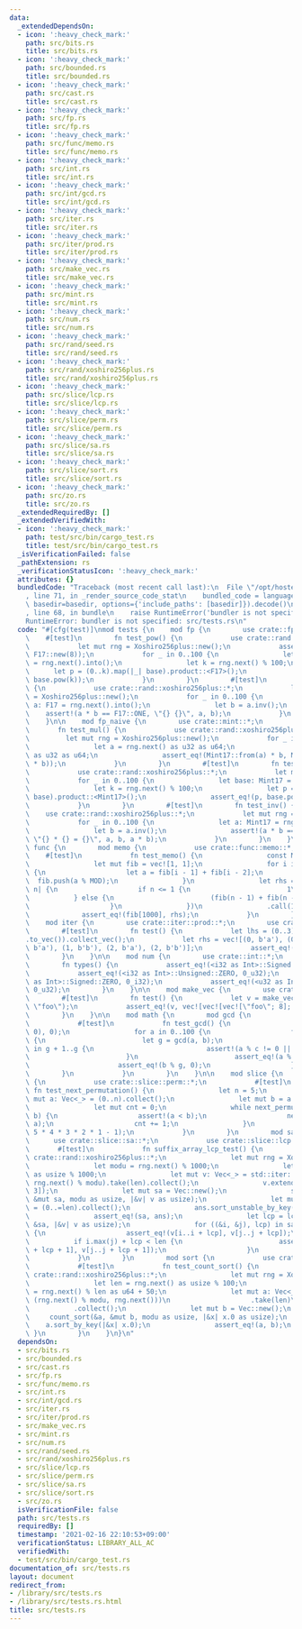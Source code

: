 ```yaml
---
data:
  _extendedDependsOn:
  - icon: ':heavy_check_mark:'
    path: src/bits.rs
    title: src/bits.rs
  - icon: ':heavy_check_mark:'
    path: src/bounded.rs
    title: src/bounded.rs
  - icon: ':heavy_check_mark:'
    path: src/cast.rs
    title: src/cast.rs
  - icon: ':heavy_check_mark:'
    path: src/fp.rs
    title: src/fp.rs
  - icon: ':heavy_check_mark:'
    path: src/func/memo.rs
    title: src/func/memo.rs
  - icon: ':heavy_check_mark:'
    path: src/int.rs
    title: src/int.rs
  - icon: ':heavy_check_mark:'
    path: src/int/gcd.rs
    title: src/int/gcd.rs
  - icon: ':heavy_check_mark:'
    path: src/iter.rs
    title: src/iter.rs
  - icon: ':heavy_check_mark:'
    path: src/iter/prod.rs
    title: src/iter/prod.rs
  - icon: ':heavy_check_mark:'
    path: src/make_vec.rs
    title: src/make_vec.rs
  - icon: ':heavy_check_mark:'
    path: src/mint.rs
    title: src/mint.rs
  - icon: ':heavy_check_mark:'
    path: src/num.rs
    title: src/num.rs
  - icon: ':heavy_check_mark:'
    path: src/rand/seed.rs
    title: src/rand/seed.rs
  - icon: ':heavy_check_mark:'
    path: src/rand/xoshiro256plus.rs
    title: src/rand/xoshiro256plus.rs
  - icon: ':heavy_check_mark:'
    path: src/slice/lcp.rs
    title: src/slice/lcp.rs
  - icon: ':heavy_check_mark:'
    path: src/slice/perm.rs
    title: src/slice/perm.rs
  - icon: ':heavy_check_mark:'
    path: src/slice/sa.rs
    title: src/slice/sa.rs
  - icon: ':heavy_check_mark:'
    path: src/slice/sort.rs
    title: src/slice/sort.rs
  - icon: ':heavy_check_mark:'
    path: src/zo.rs
    title: src/zo.rs
  _extendedRequiredBy: []
  _extendedVerifiedWith:
  - icon: ':heavy_check_mark:'
    path: test/src/bin/cargo_test.rs
    title: test/src/bin/cargo_test.rs
  _isVerificationFailed: false
  _pathExtension: rs
  _verificationStatusIcon: ':heavy_check_mark:'
  attributes: {}
  bundledCode: "Traceback (most recent call last):\n  File \"/opt/hostedtoolcache/Python/3.9.1/x64/lib/python3.9/site-packages/onlinejudge_verify/documentation/build.py\"\
    , line 71, in _render_source_code_stat\n    bundled_code = language.bundle(stat.path,\
    \ basedir=basedir, options={'include_paths': [basedir]}).decode()\n  File \"/opt/hostedtoolcache/Python/3.9.1/x64/lib/python3.9/site-packages/onlinejudge_verify/languages/user_defined.py\"\
    , line 68, in bundle\n    raise RuntimeError('bundler is not specified: {}'.format(path.as_posix()))\n\
    RuntimeError: bundler is not specified: src/tests.rs\n"
  code: "#[cfg(test)]\nmod tests {\n    mod fp {\n        use crate::fp::*;\n    \
    \    #[test]\n        fn test_pow() {\n            use crate::rand::xoshiro256plus::*;\n\
    \            let mut rng = Xoshiro256plus::new();\n            assert_eq!(F17::new(2).pow(3),\
    \ F17::new(8));\n            for _ in 0..100 {\n                let base: F17\
    \ = rng.next().into();\n                let k = rng.next() % 100;\n          \
    \      let p = (0..k).map(|_| base).product::<F17>();\n                assert_eq!(p,\
    \ base.pow(k));\n            }\n        }\n        #[test]\n        fn test_inv()\
    \ {\n            use crate::rand::xoshiro256plus::*;\n            let mut rng\
    \ = Xoshiro256plus::new();\n            for _ in 0..100 {\n                let\
    \ a: F17 = rng.next().into();\n                let b = a.inv();\n            \
    \    assert!(a * b == F17::ONE, \"{} {}\", a, b);\n            }\n        }\n\
    \    }\n\n    mod fp_naive {\n        use crate::mint::*;\n        #[test]\n \
    \       fn test_mul() {\n            use crate::rand::xoshiro256plus::*;\n   \
    \         let mut rng = Xoshiro256plus::new();\n            for _ in 0..100 {\n\
    \                let a = rng.next() as u32 as u64;\n                let b = rng.next()\
    \ as u32 as u64;\n                assert_eq!(Mint17::from(a) * b, Mint17::from(a\
    \ * b));\n            }\n        }\n        #[test]\n        fn test_pow() {\n\
    \            use crate::rand::xoshiro256plus::*;\n            let mut rng = Xoshiro256plus::new();\n\
    \            for _ in 0..100 {\n                let base: Mint17 = rng.next().into();\n\
    \                let k = rng.next() % 100;\n                let p = (0..k).map(|_|\
    \ base).product::<Mint17>();\n                assert_eq!(p, base.pow(k as u32));\n\
    \            }\n        }\n        #[test]\n        fn test_inv() {\n        \
    \    use crate::rand::xoshiro256plus::*;\n            let mut rng = Xoshiro256plus::new();\n\
    \            for _ in 0..100 {\n                let a: Mint17 = rng.next().into();\n\
    \                let b = a.inv();\n                assert!(a * b == Mint17::ONE,\
    \ \"{} * {} = {}\", a, b, a * b);\n            }\n        }\n    }\n\n    mod\
    \ func {\n        mod memo {\n            use crate::func::memo::*;\n        \
    \    #[test]\n            fn test_memo() {\n                const MOD: u32 = 1_000_000_007;\n\
    \                let mut fib = vec![1, 1];\n                for i in 2..=1000\
    \ {\n                    let a = fib[i - 1] + fib[i - 2];\n                  \
    \  fib.push(a % MOD);\n                }\n                let rhs = memo(|fib,\
    \ n| {\n                    if n <= 1 {\n                        1\n         \
    \           } else {\n                        (fib(n - 1) + fib(n - 2)) % MOD\n\
    \                    }\n                })\n                .call(1000);\n   \
    \             assert_eq!(fib[1000], rhs);\n            }\n        }\n    }\n\n\
    \    mod iter {\n        use crate::iter::prod::*;\n        use crate::iter::*;\n\
    \        #[test]\n        fn test() {\n            let lhs = (0..3).prod(b\"ab\"\
    .to_vec()).collect_vec();\n            let rhs = vec![(0, b'a'), (0, b'b'), (1,\
    \ b'a'), (1, b'b'), (2, b'a'), (2, b'b')];\n            assert_eq!(lhs, rhs);\n\
    \        }\n    }\n\n    mod num {\n        use crate::int::*;\n        #[test]\n\
    \        fn types() {\n            assert_eq!(<i32 as Int>::Signed::ZERO, 0_i32);\n\
    \            assert_eq!(<i32 as Int>::Unsigned::ZERO, 0_u32);\n            assert_eq!(<u32\
    \ as Int>::Signed::ZERO, 0_i32);\n            assert_eq!(<u32 as Int>::Unsigned::ZERO,\
    \ 0_u32);\n        }\n    }\n\n    mod make_vec {\n        use crate::make_vec::*;\n\
    \        #[test]\n        fn test() {\n            let v = make_vec((3, (5, 8)),\
    \ \"foo\");\n            assert_eq!(v, vec![vec![vec![\"foo\"; 8]; 5]; 3]);\n\
    \        }\n    }\n\n    mod math {\n        mod gcd {\n            use crate::int::gcd::*;\n\
    \            #[test]\n            fn test_gcd() {\n                assert_eq!(gcd(0,\
    \ 0), 0);\n                for a in 0..100 {\n                    for b in 1..100\
    \ {\n                        let g = gcd(a, b);\n                        for c\
    \ in g + 1..g {\n                            assert!(a % c != 0 || b % c != 0);\n\
    \                        }\n                        assert_eq!(a % g, 0);\n  \
    \                      assert_eq!(b % g, 0);\n                    }\n        \
    \        }\n            }\n        }\n    }\n\n    mod slice {\n        mod perm\
    \ {\n            use crate::slice::perm::*;\n            #[test]\n           \
    \ fn test_next_permutation() {\n                let n = 5;\n                let\
    \ mut a: Vec<_> = (0..n).collect();\n                let mut b = a.clone();\n\
    \                let mut cnt = 0;\n                while next_permutation(&mut\
    \ b) {\n                    assert!(a < b);\n                    next_permutation(&mut\
    \ a);\n                    cnt += 1;\n                }\n                assert_eq!(cnt,\
    \ 5 * 4 * 3 * 2 * 1 - 1);\n            }\n        }\n        mod sa {\n      \
    \      use crate::slice::sa::*;\n            use crate::slice::lcp::*;\n     \
    \       #[test]\n            fn suffix_array_lcp_test() {\n                use\
    \ crate::rand::xoshiro256plus::*;\n                let mut rng = Xoshiro256plus::new();\n\
    \                let modu = rng.next() % 1000;\n                let len = rng.next()\
    \ as usize % 1000;\n                let mut v: Vec<_> = std::iter::repeat_with(||\
    \ rng.next() % modu).take(len).collect();\n                v.extend_from_slice(&[0;\
    \ 3]);\n                let mut sa = Vec::new();\n                suffix_array_impl(&v,\
    \ &mut sa, modu as usize, |&v| v as usize);\n                let mut ans: Vec<_>\
    \ = (0..=len).collect();\n                ans.sort_unstable_by_key(|&i| &v[i..]);\n\
    \                assert_eq!(sa, ans);\n                let lcp = lcp_impl(&v,\
    \ &sa, |&v| v as usize);\n                for ((&i, &j), lcp) in sa.iter().skip(1).zip(&sa).zip(lcp)\
    \ {\n                    assert_eq!(v[i..i + lcp], v[j..j + lcp]);\n         \
    \           if i.max(j) + lcp < len {\n                        assert_ne!(v[i..i\
    \ + lcp + 1], v[j..j + lcp + 1]);\n                    }\n                }\n\
    \            }\n        }\n        mod sort {\n            use crate::slice::sort::*;\n\
    \            #[test]\n            fn test_count_sort() {\n                use\
    \ crate::rand::xoshiro256plus::*;\n                let mut rng = Xoshiro256plus::new();\n\
    \                let len = rng.next() as usize % 100;\n                let modu\
    \ = rng.next() % len as u64 + 50;\n                let mut a: Vec<_> = std::iter::repeat_with(||\
    \ (rng.next() % modu, rng.next()))\n                    .take(len)\n         \
    \           .collect();\n                let mut b = Vec::new();\n           \
    \     count_sort(&a, &mut b, modu as usize, |&x| x.0 as usize);\n            \
    \    a.sort_by_key(|&x| x.0);\n                assert_eq!(a, b);\n           \
    \ }\n        }\n    }\n}\n"
  dependsOn:
  - src/bits.rs
  - src/bounded.rs
  - src/cast.rs
  - src/fp.rs
  - src/func/memo.rs
  - src/int.rs
  - src/int/gcd.rs
  - src/iter.rs
  - src/iter/prod.rs
  - src/make_vec.rs
  - src/mint.rs
  - src/num.rs
  - src/rand/seed.rs
  - src/rand/xoshiro256plus.rs
  - src/slice/lcp.rs
  - src/slice/perm.rs
  - src/slice/sa.rs
  - src/slice/sort.rs
  - src/zo.rs
  isVerificationFile: false
  path: src/tests.rs
  requiredBy: []
  timestamp: '2021-02-16 22:10:53+09:00'
  verificationStatus: LIBRARY_ALL_AC
  verifiedWith:
  - test/src/bin/cargo_test.rs
documentation_of: src/tests.rs
layout: document
redirect_from:
- /library/src/tests.rs
- /library/src/tests.rs.html
title: src/tests.rs
---
```

